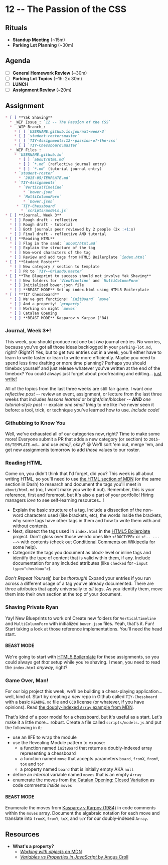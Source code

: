 # 12 -- The Passion of the CSS

## Rituals

* **Standup Meeting** (~15m)
* **Parking Lot Planning** (~30m)

## Agenda

* [ ] **General Homework Review** (~30m)
* [ ] **Parking Lot Topics** (~1h: 2x 30m)
* [ ] **LUNCH**
* [ ] **Assignment Review** (~20m)

## Assignment

```markdown
* [ ] **Yak Shaving**
  * _WIP Issue_: `12 -- The Passion of the CSS`
  *  _WIP Branch_:
    * [ ] `USERNAME.github.io:journal-week-3`
    * [ ] `student-roster:master`
    * [ ] `TIY-Assignments:12--passion-of-the-css`
    * [ ] `TIY-Chessboard:master`
  * _WIP Files_:
    * `USERNAME.github.io`
      * [ ] `about/html.md`
      * [ ] `*.md` (reflective journal entry)
      * [ ] `*.md` (tutorial journal entry)
    * `student-roster`
      * `2015-05/TEMPLATE.md`
    * `TIY-Assignments`
      * `VerticalTimeline`
        * `bower.json`
      * `MultiColumnForm`
        * `bower.json`
     * `TIY-Chessboard`
       * `scripts/models.js`
* [ ] **Journal, Week 3**
  * [ ] Rough draft - reflective 
  * [ ] Rough draft - tutorial 
  * [ ] Both journals peer reviewed by 2 people (2x :+1:s)
  * [ ] Final draft - reflective AND tutorial 
* [ ] **Reading HTML**
  * [ ] Flag in the sand: `about/html.md`
  * [ ] Explain the structure of the tag
  * [ ] Non-word characters of the tag
  * [ ] Review and add tags from HTML5 Boilerplate `index.html`
* [ ] **Student Roster**
  * [ ] New category / section to template
  * [ ] PR to `TIY--Orlando:master`
* [ ] **The Blueprint to success should not involve Yak Shaving**
  * [ ] New folders for `ViewTimeline` and `MultiColumnForm`
  * [ ] Initialized bower.json file
  * [ ] **BEAST MODE** Set up index.html using HTML5 Boilerplate
* [ ] **TIY Chessboard**
  * [ ] We've got functions! `initBoard` `move`
  * [ ] And a property! `property`
  * [ ] Working on night `moves`
  * [ ] Catalan Opening
  * [ ] **BEAST MODE** Kasparov v Karpov ('84)
```

### Journal, Week 3+!

This week, you should produce not one but _two_ journal entries. No worries, because you've got all those ideas backlogged in your `parking-lot.md`, right? (Right?) Yes, but to get _two_ entries out in a week, you'll either have to learn to write faster or learn to write more efficiently. Maybe you need to spend less time drafting or more time planning? Perhaps you should timebox yourself and just release whatever you've written at the end of the timebox? You could always just forget about proofreading and editing... [just write!](http://john.do/today/)

All of the topics from the last three weeks are still fair game. I want _one reflective post_ -- review an event, assignment, or lecture from the last three weeks that includes _lessons learned_ or bright/dim/blocker -- **AND** _one tutorial-style post_ -- explain _one small thing_ to me like I've never seen it before: a tool, trick, or technique you've learned how to use. _Include code!_

### Githubbing to Know You

Well, we've exhausted all of our categories now, right? Time to make some more! Everyone submit a PR that adds a new category (or section) to `2015-05/TEMPLATE.md`... and use _emoji_, okay? :grinning: We'll sort 'em out, merge 'em, and get new assignments tomorrow to add _those_ values to our roster.

### Reading HTML

Come on, you didn't think that I'd forget, did you? This week is all about writing HTML, so you'll need to use [the HTML section of MDN](https://developer.mozilla.org/en-US/docs/Web/HTML) (or the same section in Dash) to research and document the tags you'll meet in `about/html.md` (no, I won't make you write it out). Remember, this is _your_ reference, first and foremost, but it's also a part of your portfolio! Hiring managers _love_ to see self-learning resources...!

* Explain the basic structure of a tag. Include a dissection of the non-word characters used (like brackets, etc), the words inside the brackets, why some tags have other tags in them and how to write them with and without contents.
* Next, dissect the tags used in `index.html` in the [HTML5 Boilerplate](http://html5boilerplate.com) project. Don't gloss over those weirdo ones like `<!DOCTYPE>` or `<!-- ... -->` with contents (check out [Conditional Comments on Wikipedia](http://en.m.wikipedia.org/wiki/Conditional_comment) for some help).
* Categorize the tags you document as block-level or inline tags and identify the type of content that is valid within them, if any. Include documentation for any included attributes (like `checked` for `<input type="checkbox">`).

_Don't Repeat Yourself, but be thorough!_ Expand your entries if you run across a different usage of a tag you've already documented. There are three attributes that apply universally to _all_ tags. As you identify them, move them into their own section at the top of your document.

### Shaving Private Ryan

Yay! New Blueprints to work on! Create new folders for `VerticalTimeline` and `MultiColumnForm` with initialized `bower.json` files. Yeah, that's it. Fun! Start taking a look at those reference implementations. You'll need the head start.

#### BEAST MODE

We're going to start with [HTML5 Boilerplate](http://html5boilerplate.com) for these assignments, so you could always get _that_ setup while you're shaving. I mean, you need to read the `index.html` _anyway_, right?

### Game Over, Man!

For our big project this week, we'll be building a chess-playing application... well, kind of. Start by creating a _new_ repo in Github called `TIY-Chessboard` with a basic `README.md` file and `CC0` license (or whatever, if you have opinions). Read [the doubly-indexed `Array` example from MDN](https://developer.mozilla.org/en-US/docs/Web/JavaScript/Reference/Global_Objects/Array#Creating_a_two-dimensional_array).

That's kind of a poor model for a chessboard, but it's useful as a start. Let's make it a little more... robust. Create a file called `scripts/models.js` and put the following in it:

* use an IIFE to wrap the module
* use the Revealing Module pattern to expose:
  * a function named `initBoard` that returns a doubly-indexed array representing a chessboard
  * a function named `move` that accepts parameters `board`, `fromX`, `fromY`, `toX` and `toY`
  * a property named `board` that is initially empty AKA `null`
* define an _internal_ variable named `moves` that is an empty `Array`
* enumerate the moves from [the Catalan Opening: Closed Variation](http://www.chess.com/opening/eco/E06_Catalan_Opening_Closed_Variation) as code comments _inside_ `moves`

#### BEAST MODE

Enumerate the moves from [Kasparov v Karpov (1984)](http://www.chess.com/games/view?id=353900) in code comments within the `moves` array. Document the algabraic notation for each move and translate into `fromX`, `fromY`, `toX`, and `toY` for our doubly-indexed `Array`.

## Resources

* **What's a property?**
  * [_Working with objects_ on MDN](https://developer.mozilla.org/en-US/docs/Web/JavaScript/Guide/Working_with_Objects)
  * [_Variables vs Properties in JavaScript_ by Angus Croll](https://javascriptweblog.wordpress.com/2010/08/09/variables-vs-properties-in-javascript/)
